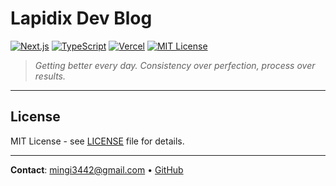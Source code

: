 # Lapidix Dev Blog

[![Next.js](https://img.shields.io/badge/Next.js-black?style=flat-square&logo=next.js)](https://nextjs.org/)
[![TypeScript](https://img.shields.io/badge/TypeScript-blue?style=flat-square&logo=typescript)](https://www.typescriptlang.org/)
[![Vercel](https://img.shields.io/badge/Deployed%20on-Vercel-000000?style=flat-square&logo=vercel)](https://vercel.com/)
[![MIT License](https://img.shields.io/badge/License-MIT-green?style=flat-square)](LICENSE)

> _Getting better every day. Consistency over perfection, process over results._

---

## License

MIT License - see [LICENSE](LICENSE) file for details.

---

**Contact**: [mingi3442@gmail.com](mailto:mingi3442@gmail.com) • [GitHub](https://github.com/lapidix)
